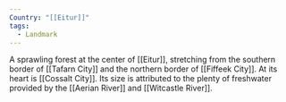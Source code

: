```yaml
---
Country: "[[Eitur]]"
tags:
  - Landmark
---
```

A sprawling forest at the center of [[Eitur]], stretching from the southern border of [[Tafarn City]] and the northern border of [[Fiffeek City]]. At its heart is [[Cossalt City]]. Its size is attributed to the plenty of freshwater provided by the [[Aerian River]] and [[Witcastle River]].